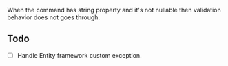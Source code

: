 When the command has string property and it's not nullable then validation behavior does not goes through.

## Todo

- [ ] Handle Entity framework custom exception.

